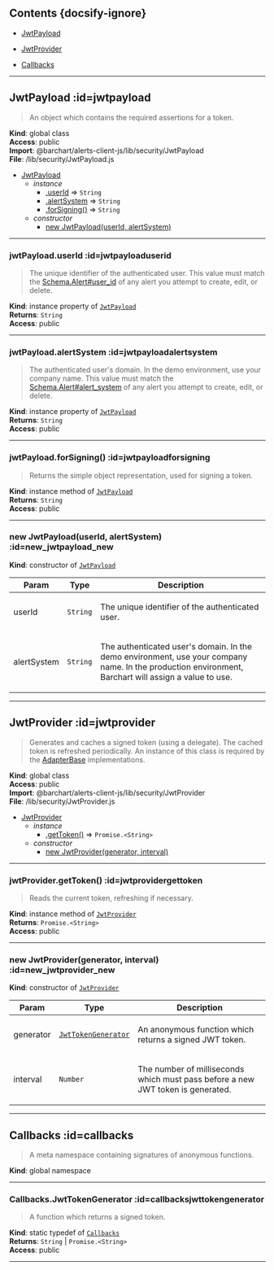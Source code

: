 ## Contents {docsify-ignore}

* [JwtPayload](#JwtPayload) 

* [JwtProvider](#JwtProvider) 

* [Callbacks](#Callbacks) 


* * *

## JwtPayload :id=jwtpayload
> An object which contains the required assertions for a token.

**Kind**: global class  
**Access**: public  
**Import**: @barchart/alerts-client-js/lib/security/JwtPayload  
**File**: /lib/security/JwtPayload.js  

* [JwtPayload](#JwtPayload)
    * _instance_
        * [.userId](#JwtPayloaduserId) ⇒ <code>String</code>
        * [.alertSystem](#JwtPayloadalertSystem) ⇒ <code>String</code>
        * [.forSigning()](#JwtPayloadforSigning) ⇒ <code>String</code>
    * _constructor_
        * [new JwtPayload(userId, alertSystem)](#new_JwtPayload_new)


* * *

### jwtPayload.userId :id=jwtpayloaduserid
> The unique identifier of the authenticated user. This value must match
> the [Schema.Alert#user_id](#schemaalertuser_id) of any alert you attempt to create, edit, or delete.

**Kind**: instance property of [<code>JwtPayload</code>](#JwtPayload)  
**Returns**: <code>String</code>  
**Access**: public  

* * *

### jwtPayload.alertSystem :id=jwtpayloadalertsystem
> The authenticated user's domain. In the demo environment, use your company name. This value must
> match the [Schema.Alert#alert_system](#schemaalertalert_system) of any alert you attempt to create, edit, or delete.

**Kind**: instance property of [<code>JwtPayload</code>](#JwtPayload)  
**Returns**: <code>String</code>  
**Access**: public  

* * *

### jwtPayload.forSigning() :id=jwtpayloadforsigning
> Returns the simple object representation, used for signing a token.

**Kind**: instance method of [<code>JwtPayload</code>](#JwtPayload)  
**Returns**: <code>String</code>  
**Access**: public  

* * *

### new JwtPayload(userId, alertSystem) :id=new_jwtpayload_new
**Kind**: constructor of [<code>JwtPayload</code>](#JwtPayload)  

| Param | Type | Description |
| --- | --- | --- |
| userId | <code>String</code> | <p>The unique identifier of the authenticated user.</p> |
| alertSystem | <code>String</code> | <p>The authenticated user's domain. In the demo environment, use your company name. In the production environment, Barchart will assign a value to use.</p> |


* * *

## JwtProvider :id=jwtprovider
> Generates and caches a signed token (using a delegate). The cached token
> is refreshed periodically. An instance of this class is required by
> the [AdapterBase](/content/sdk/lib-adapters?id=adapterbase) implementations.

**Kind**: global class  
**Access**: public  
**Import**: @barchart/alerts-client-js/lib/security/JwtProvider  
**File**: /lib/security/JwtProvider.js  

* [JwtProvider](#JwtProvider)
    * _instance_
        * [.getToken()](#JwtProvidergetToken) ⇒ <code>Promise.&lt;String&gt;</code>
    * _constructor_
        * [new JwtProvider(generator, interval)](#new_JwtProvider_new)


* * *

### jwtProvider.getToken() :id=jwtprovidergettoken
> Reads the current token, refreshing if necessary.

**Kind**: instance method of [<code>JwtProvider</code>](#JwtProvider)  
**Returns**: <code>Promise.&lt;String&gt;</code>  
**Access**: public  

* * *

### new JwtProvider(generator, interval) :id=new_jwtprovider_new
**Kind**: constructor of [<code>JwtProvider</code>](#JwtProvider)  

| Param | Type | Description |
| --- | --- | --- |
| generator | [<code>JwtTokenGenerator</code>](#CallbacksJwtTokenGenerator) | <p>An anonymous function which returns a signed JWT token.</p> |
| interval | <code>Number</code> | <p>The number of milliseconds which must pass before a new JWT token is generated.</p> |


* * *

## Callbacks :id=callbacks
> A meta namespace containing signatures of anonymous functions.

**Kind**: global namespace  

* * *

### Callbacks.JwtTokenGenerator :id=callbacksjwttokengenerator
> A function which returns a signed token.

**Kind**: static typedef of [<code>Callbacks</code>](#Callbacks)  
**Returns**: <code>String</code> \| <code>Promise.&lt;String&gt;</code>  
**Access**: public  

* * *

